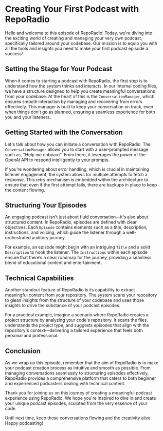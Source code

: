 # Creating Your First Podcast with RepoRadio

Hello and welcome to this episode of RepoRadio! Today, we're diving into the exciting world of creating and managing your very own podcast, specifically tailored around your codebase. Our mission is to equip you with all the tools and insights you need to make your first podcast episode a success!

## Setting the Stage for Your Podcast

When it comes to starting a podcast with RepoRadio, the first step is to understand how the system thinks and interacts. In our internal coding files, we have a structure designed to help you create meaningful conversations from your codebase. At the heart of this is the `ConversationManager`, which ensures smooth interaction by managing and recovering from errors effectively. This manager is built to keep your conversation on track, even when things don't go as planned, ensuring a seamless experience for both you and your listeners.

## Getting Started with the Conversation

Let's talk about how you can initiate a conversation with RepoRadio. The `ConversationManager` allows you to start with a user-prompted message such as, "Help me onboard". From there, it leverages the power of the OpenAI API to respond intelligently to your prompts. 

If you're wondering about error handling, which is crucial in maintaining listener engagement, the system allows for multiple attempts to fetch a response. This retry mechanism is embedded within the architecture to ensure that even if the first attempt fails, there are backups in place to keep the content flowing.

## Structuring Your Episodes

An engaging podcast isn't just about fluid conversation—it's also about structured content. In RepoRadio, episodes are defined with clear objectives. Each `Episode` contains elements such as a title, description, instructions, and voicing, which guide the listener through a well-orchestrated auditory journey.

For example, an episode might begin with an intriguing `Title` and a solid `Description` to hook the listener. The `Instructions` within each episode ensure that there’s a clear roadmap for the journey, providing a seamless blend of educational content and entertainment.

## Technical Capabilities

Another standout feature of RepoRadio is its capability to extract meaningful content from your repository. The system scans your repository to glean insights from the structure of your codebase and uses those insights to drive the substance of your podcast episodes.

For a practical example, imagine a scenario where RepoRadio creates a project structure by analyzing your code's repository. It scans the files, understands the project type, and suggests episodes that align with the repository's context—delivering a tailored experience that feels both personal and professional.

## Conclusion

As we wrap up this episode, remember that the aim of RepoRadio is to make your podcast creation process as intuitive and smooth as possible. From managing conversations seamlessly to structuring episodes effectively, RepoRadio provides a comprehensive platform that caters to both beginner and experienced podcasters dealing with technical content.

Thank you for joining us on this journey of creating a meaningful podcast experience using RepoRadio. We hope you're inspired to dive in and create your unique podcast episodes, sculpted from the very essence of your code.

Until next time, keep those conversations flowing and the creativity alive. Happy podcasting!